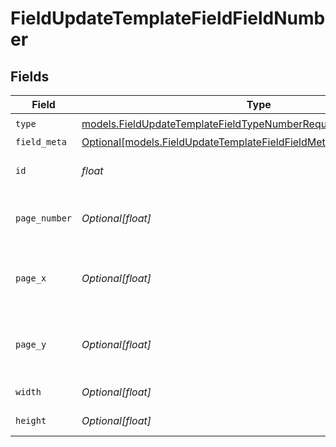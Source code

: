 # FieldUpdateTemplateFieldFieldNumber


## Fields

| Field                                                                                                                                  | Type                                                                                                                                   | Required                                                                                                                               | Description                                                                                                                            |
| -------------------------------------------------------------------------------------------------------------------------------------- | -------------------------------------------------------------------------------------------------------------------------------------- | -------------------------------------------------------------------------------------------------------------------------------------- | -------------------------------------------------------------------------------------------------------------------------------------- |
| `type`                                                                                                                                 | [models.FieldUpdateTemplateFieldTypeNumberRequestBody1](../models/fieldupdatetemplatefieldtypenumberrequestbody1.md)                   | :heavy_check_mark:                                                                                                                     | N/A                                                                                                                                    |
| `field_meta`                                                                                                                           | [Optional[models.FieldUpdateTemplateFieldFieldMetaNumberRequestBody]](../models/fieldupdatetemplatefieldfieldmetanumberrequestbody.md) | :heavy_minus_sign:                                                                                                                     | N/A                                                                                                                                    |
| `id`                                                                                                                                   | *float*                                                                                                                                | :heavy_check_mark:                                                                                                                     | The ID of the field to update.                                                                                                         |
| `page_number`                                                                                                                          | *Optional[float]*                                                                                                                      | :heavy_minus_sign:                                                                                                                     | The page number the field will be on.                                                                                                  |
| `page_x`                                                                                                                               | *Optional[float]*                                                                                                                      | :heavy_minus_sign:                                                                                                                     | The X coordinate of where the field will be placed.                                                                                    |
| `page_y`                                                                                                                               | *Optional[float]*                                                                                                                      | :heavy_minus_sign:                                                                                                                     | The Y coordinate of where the field will be placed.                                                                                    |
| `width`                                                                                                                                | *Optional[float]*                                                                                                                      | :heavy_minus_sign:                                                                                                                     | The width of the field.                                                                                                                |
| `height`                                                                                                                               | *Optional[float]*                                                                                                                      | :heavy_minus_sign:                                                                                                                     | The height of the field.                                                                                                               |